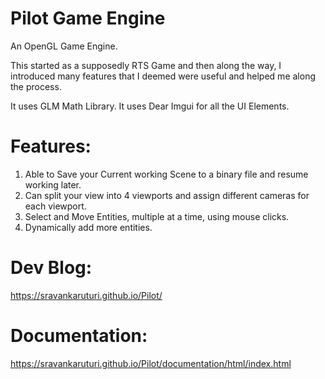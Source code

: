 # Pilot Game Engine

An OpenGL Game Engine.

This started as a supposedly RTS Game and then along the way, I introduced many features that I deemed were useful and helped me along the process.

It uses GLM Math Library.
It uses Dear Imgui for all the UI Elements.

# Features:

1. Able to Save your Current working Scene to a binary file and resume working later.
2. Can split your view into 4 viewports and assign different cameras for each viewport.
3. Select and Move Entities, multiple at a time, using mouse clicks.
4. Dynamically add more entities.

# Dev Blog:
https://sravankaruturi.github.io/Pilot/

# Documentation:
https://sravankaruturi.github.io/Pilot/documentation/html/index.html
